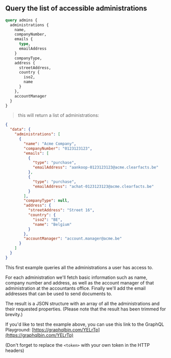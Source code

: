 ## Query the list of accessible administrations

```graphql
query admins {
  administrations {
    name, 
    companyNumber, 
    emails {
      type,
      emailAddress
    }
    companyType,
    address {
      streetAddress, 
      country {
        iso2,
        name
      }
    },
    accountManager
  }
}
```
> this will return a list of administrations:

```json
{
  "data": {
    "administrations": [
      {
        "name": "Acme Company",
        "companyNumber": "0123123123",
        "emails": [
          {
            "type": "purchase",
            "emailAddress": "aankoop-0123123123@acme.clearfacts.be"
          },
          {
            "type": "purchase",
            "emailAddress": "achat-0123123123@acme.clearfacts.be"
          }          
        ],
        "companyType": null,
        "address": {
          "streetAddress": "Street 16",
          "country": {
            "iso2": "BE",
            "name": "Belgium"
          }
        },
        "accountManager": "account.manager@acme.be"
      }
    ]
  }
}
```

This first example queries all the administrations a user has access to. 

For each administration we'll fetch basic information such as name, company number and address, as well as the 
account manager of that administration at the accountants office.  Finally we'll add the email addresses that can
be used to send documents to.  

The result is a JSON structure with an array of all the administrations and their requested properties.
(Please note that the result has been trimmed for brevity.)

If you'd like to test the example above, you can use this link to the GraphQL Playground: 
[https://graphqlbin.com/YELrTp](https://graphqlbin.com/YELrTp)

(Don't forget to replace the `<token>` with your own token in the HTTP headers)
